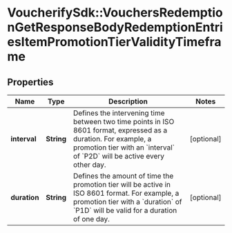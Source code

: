 # VoucherifySdk::VouchersRedemptionGetResponseBodyRedemptionEntriesItemPromotionTierValidityTimeframe

## Properties

| Name | Type | Description | Notes |
| ---- | ---- | ----------- | ----- |
| **interval** | **String** | Defines the intervening time between two time points in ISO 8601 format, expressed as a duration. For example, a promotion tier with an &#x60;interval&#x60; of &#x60;P2D&#x60; will be active every other day. | [optional] |
| **duration** | **String** | Defines the amount of time the promotion tier will be active in ISO 8601 format. For example, a promotion tier with a &#x60;duration&#x60; of &#x60;P1D&#x60; will be valid for a duration of one day. | [optional] |

